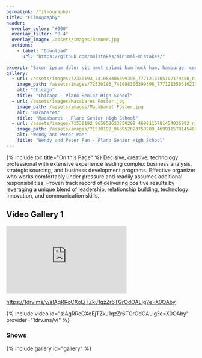 ```yaml
---
permalink: /filmography/
title: "Filmography"
header:
  overlay_color: "#000"
  overlay_filter: "0.4"
  overlay_image: /assets/images/Banner.jpg
  actions:
    - label: "Download"
      url: "https://github.com/mmistakes/minimal-mistakes/"
    
excerpt: "Bacon ipsum dolor sit amet salami ham hock ham, hamburger corned beef short ribs kielbasa biltong t-bone drumstick tri-tip tail sirloin pork chop."
gallery:
  - url: /assets/images/72330193_741088306399396_7771213505102179450_n.jpg
    image_path: /assets/images/72330193_741088306399396_7771213505102179450_n.jpg
    alt: "Chicago"
    title: "Chicago - Plano Senior High School"
  - url: /assets/images/Macabaret Poster.jpg
    image_path: /assets/images/Macabaret Poster.jpg
    alt: "Macabaret"
    title: "Macabaret - Plano Senior High School"
  - url: /assets/images/71530192_965952623750209_4699115781454036992_n.jpg
    image_path: /assets/images/71530192_965952623750209_4699115781454036992_n.jpg
    alt: "Wendy and Peter Pan"
    title: "Wendy and Peter Pan - Plano Senior High School"
---
```

{% include toc title="On this Page" %}
Decisive, creative, technology professional with extensive experience leading complex business analysis, strategic sourcing, and business development programs. Effective organizer who works comfortably under pressure and readily assumes additional responsibilities. Proven track record of delivering positive results by leveraging a unique blend of leadership, relationship building, technology innovation, and communication skills.



## Video Gallery 1

<iframe src="https://onedrive.live.com/embed?cid=D93412E825705104&resid=D93412E825705104%21265962&authkey=AAWPJ8HBvyDM5Kg" width="320" height="180" frameborder="0" scrolling="no" allowfullscreen></iframe>

https://1drv.ms/v/s!AgRRcCXoEjTZkJ1qzZr6TGrOdOALIg?e=X0OAby

{% include video id="s!AgRRcCXoEjTZkJ1qzZr6TGrOdOALIg?e=X0OAby" provider="1drv.ms/v/" %}

### Shows
{% include gallery id="gallery" %}
